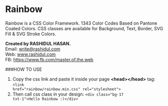 # Rainbow
Rainbow is a CSS Color Framework. 1343 Color Codes Based on Pantone Coated Colors. CSS classes are available for Background, Text, Border, SVG Fill & SVG Stroke Colors.

**Created by RASHIDUL HASAN.**
<br>Email: write@rashidul.com
<br>Web: www.rashidul.com
<br>FB: https://www.fb.com/master.of.the.web

###HOW TO USE
1. Copy the css link and paste it inside your page **&lt;head&gt;&lt;/head&gt;** tag: <code>&lt;link href=&quot;rainbow/rainbow.min.css&quot; rel=&quot;stylesheet&quot;&gt;</code>
2. Then call css class in your design: <code>&lt;div class=&quot;bg-17 txt-1&quot;&gt;Hello Rainbow :)&lt;/div&gt;</code>
